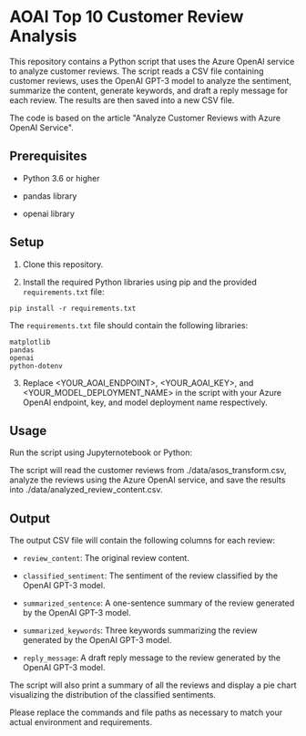 # AOAI Top 10 Customer Review Analysis

This repository contains a Python script that uses the Azure OpenAI service to analyze customer reviews. The script reads a CSV file containing customer reviews, uses the OpenAI GPT-3 model to analyze the sentiment, summarize the content, generate keywords, and draft a reply message for each review. The results are then saved into a new CSV file.

The code is based on the article "Analyze Customer Reviews with Azure OpenAI Service".

## Prerequisites

- Python 3.6 or higher

- pandas library

- openai library

## Setup

1. Clone this repository.

2. Install the required Python libraries using pip and the provided `requirements.txt` file:

```
pip install -r requirements.txt
```
The `requirements.txt` file should contain the following libraries:

```
matplotlib
pandas
openai
python-dotenv
```

3. Replace <YOUR_AOAI_ENDPOINT>, <YOUR_AOAI_KEY>, and <YOUR_MODEL_DEPLOYMENT_NAME> in the script with your Azure OpenAI endpoint, key, and model deployment name respectively.

## Usage

Run the script using Jupyternotebook or Python:

The script will read the customer reviews from ./data/asos_transform.csv, analyze the reviews using the Azure OpenAI service, and save the results into ./data/analyzed_review_content.csv.

## Output

The output CSV file will contain the following columns for each review:

- `review_content`: The original review content.

- `classified_sentiment`: The sentiment of the review classified by the OpenAI GPT-3 model.

- `summarized_sentence`: A one-sentence summary of the review generated by the OpenAI GPT-3 model.

- `summarized_keywords`: Three keywords summarizing the review generated by the OpenAI GPT-3 model.

- `reply_message`: A draft reply message to the review generated by the OpenAI GPT-3 model.

The script will also print a summary of all the reviews and display a pie chart visualizing the distribution of the classified sentiments.

Please replace the commands and file paths as necessary to match your actual environment and requirements.





